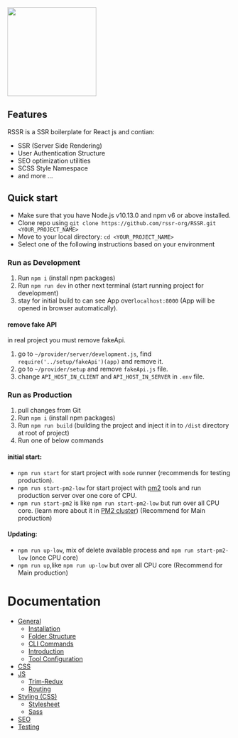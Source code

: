 <div align="left">
  <a href="https://github.com/rssr-org/RSSR">
    <img width="200" src="https://raw.githubusercontent.com/rssr-org/RSSR/master/public/asset/img/rssr-logo.png">
  </a>
</div>

## Features
RSSR is a SSR boilerplate for React js and contian:
- SSR (Server Side Rendering)
- User Authentication Structure
- SEO optimization utilities
- SCSS Style Namespace
- and more …

## Quick start
- Make sure that you have Node.js v10.13.0 and npm v6 or above installed.
- Clone repo using `git clone https://github.com/rssr-org/RSSR.git <YOUR_PROJECT_NAME>`
- Move to your local directory: `cd <YOUR_PROJECT_NAME>`
- Select one of the following instructions based on your environment

### Run as Development
1. Run `npm i` (install npm packages)
2. Run `npm run dev` in other next terminal (start running project for development)
3. stay for initial build to can see App over`localhost:8000` (App will be opened in browser automatically).

#### remove fake API
in real project you must remove fakeApi. 
1. go to `~/provider/server/development.js`, find `require('../setup/fakeApi')(app)` and remove it.
3. go to `~/provider/setup` and remove `fakeApi.js` file.
4. change `API_HOST_IN_CLIENT` and `API_HOST_IN_SERVER` in `.env` file. 

### Run as Production
1. pull changes from Git
2. Run `npm i` (install npm packages)
3. Run `npm run build` (building the project and inject it in to `/dist` directory at root of project)
4. Run one of below commands
#### initial start: 
- `npm run start` for start project with `node` runner (recommends for testing production).
- `npm run start-pm2-low` for start project with [pm2](https://pm2.keymetrics.io/docs/usage/quick-start/) tools and run production server over one core of CPU.
- `npm run start-pm2` is like `npm run start-pm2-low` but run over all CPU core. (learn more about it in [PM2 cluster](https://pm2.keymetrics.io/docs/usage/cluster-mode/)) (Recommend for Main production)

#### Updating: 
- `npm run up-low`, mix of delete available process and `npm run start-pm2-low` (once CPU core)
- `npm run up`,like `npm run up-low` but over all CPU core (Recommend for Main production)  

# Documentation
- [General](general)
  - [Installation](#)
  - [Folder Structure](general/folder_structure.md)
  - [CLI Commands](general/commands.md)
  - [Introduction ](general/introduction.md)
  - [Tool Configuration](general/files.md)
- [CSS](css/README.md)
- [JS](js/README.md)
  - [Trim-Redux](./trim-redux.md)
  - [Routing](./routing.md)
- [Styling (CSS)](css/README.md)
  - [Stylesheet](css/README.md#stylesheet)
  - [Sass](css/README.md#sass)
- [SEO](seo/README.md)
- [Testing](testing)
